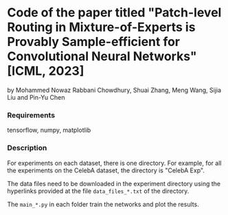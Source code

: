 # Code of the paper titled "Patch-level Routing in Mixture-of-Experts is Provably Sample-efficient for Convolutional Neural Networks" [ICML, 2023]
by Mohammed Nowaz Rabbani Chowdhury, Shuai Zhang, Meng Wang, Sijia Liu and Pin-Yu Chen

### Requirements 
tensorflow, numpy, matplotlib

### Description
For experiments on each dataset, there is one directory. For example, for all the experiments on the CelebA  dataset, the directory is "CelebA Exp".

The data files need to be downloaded in the experiment directory using the hyperlinks provided at the file  ```data_files_*.txt``` of the directory.

The ```main_*.py``` in each folder train the networks and plot the results.
